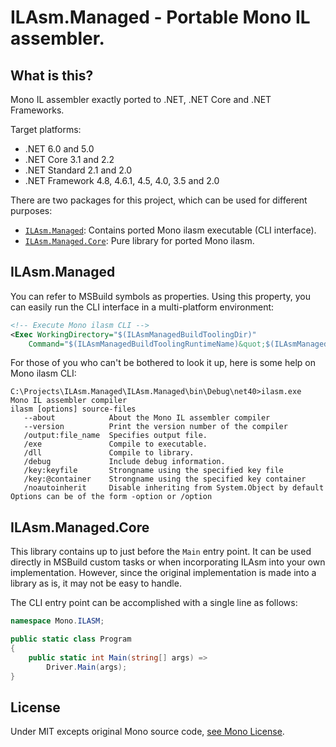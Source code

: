 # ILAsm.Managed - Portable Mono IL assembler.



## What is this?

Mono IL assembler exactly ported to .NET, .NET Core and .NET Frameworks.

Target platforms:

* .NET 6.0 and 5.0
* .NET Core 3.1 and 2.2
* .NET Standard 2.1 and 2.0
* .NET Framework 4.8, 4.6.1, 4.5, 4.0, 3.5 and 2.0

There are two packages for this project, which can be used for different purposes:

* [`ILAsm.Managed`](): Contains ported Mono ilasm executable (CLI interface).
* [`ILAsm.Managed.Core`](): Pure library for ported Mono ilasm.

## ILAsm.Managed

You can refer to MSBuild symbols as properties.
Using this property, you can easily run the CLI interface in a multi-platform environment:

```xml
<!-- Execute Mono ilasm CLI -->
<Exec WorkingDirectory="$(ILAsmManagedBuildToolingDir)"
    Command="$(ILAsmManagedBuildToolingRuntimeName)&quot;$(ILAsmManagedBuildToolingPath)&quot; ...." />
```

For those of you who can't be bothered to look it up, here is some help on Mono ilasm CLI:

```
C:\Projects\ILAsm.Managed\ILAsm.Managed\bin\Debug\net40>ilasm.exe
Mono IL assembler compiler
ilasm [options] source-files
   --about            About the Mono IL assembler compiler
   --version          Print the version number of the compiler
   /output:file_name  Specifies output file.
   /exe               Compile to executable.
   /dll               Compile to library.
   /debug             Include debug information.
   /key:keyfile       Strongname using the specified key file
   /key:@container    Strongname using the specified key container
   /noautoinherit     Disable inheriting from System.Object by default
Options can be of the form -option or /option
```

## ILAsm.Managed.Core

This library contains up to just before the `Main` entry point.
It can be used directly in MSBuild custom tasks or when incorporating ILAsm into your own implementation.
However, since the original implementation is made into a library as is, it may not be easy to handle.

The CLI entry point can be accomplished with a single line as follows:

```csharp
namespace Mono.ILASM;

public static class Program
{
    public static int Main(string[] args) =>
        Driver.Main(args);
}
```

## License

Under MIT excepts original Mono source code, [see Mono License](https://github.com/mono/mono/blob/main/LICENSE).
